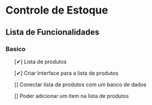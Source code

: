 <h1>Controle de Estoque</h1>

<h2>Lista de Funcionalidades</h2>

<h3>Basico</h3>
<ul>[✔] Lista de produtos</ul>
<ul>[✔] Criar Interface para a lista de produtos</ul>
<ul>[] Conectar lista de produtos com um banco de dados</ul>
<ul>[] Poder adicionar um item na lista de produtos</ul>



